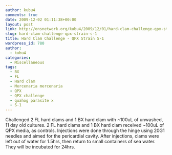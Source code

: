 ```yaml
---
author: kubu4
comments: true
date: 2009-12-02 01:11:38+00:00
layout: post
link: http://onsnetwork.org/kubu4/2009/12/01/hard-clam-challenge-qpx-strain-s-1/
slug: hard-clam-challenge-qpx-strain-s-1
title: Hard Clam Challenge - QPX Strain S-1
wordpress_id: 780
author:
  - kubu4
categories:
  - Miscellaneous
tags:
  - BX
  - FL
  - Hard clam
  - Mercenaria mercenaria
  - QPX
  - QPX challenge
  - quahog parasite x
  - S-1
---
```


Challenged 2 FL hard clams and 1 BX hard clam with ~100uL of unwashed, 11 day old cultures. 2 FL hard clams and 1 BX hard clam received ~100uL of QPX media, as controls. Injections were done through the hinge using 20G1 needles and aimed for the pericardial cavity. After injections, clams were left out of water for 1.5hrs, then return to small containers of sea water. They will be incubated for 24hrs.

